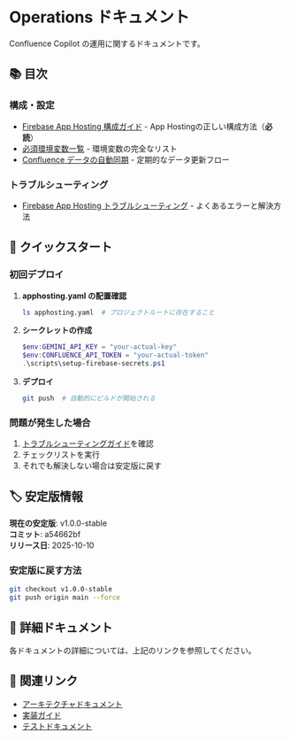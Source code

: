 # Operations ドキュメント

Confluence Copilot の運用に関するドキュメントです。

## 📚 目次

### 構成・設定
- [Firebase App Hosting 構成ガイド](./firebase-app-hosting-configuration.md) - App Hostingの正しい構成方法（**必読**）
- [必須環境変数一覧](./required-environment-variables.md) - 環境変数の完全なリスト
- [Confluence データの自動同期](./automated-data-sync.md) - 定期的なデータ更新フロー

### トラブルシューティング
- [Firebase App Hosting トラブルシューティング](./firebase-app-hosting-troubleshooting.md) - よくあるエラーと解決方法

## 🚀 クイックスタート

### 初回デプロイ

1. **apphosting.yaml の配置確認**
   ```bash
   ls apphosting.yaml  # プロジェクトルートに存在すること
   ```

2. **シークレットの作成**
   ```powershell
   $env:GEMINI_API_KEY = "your-actual-key"
   $env:CONFLUENCE_API_TOKEN = "your-actual-token"
   .\scripts\setup-firebase-secrets.ps1
   ```

3. **デプロイ**
   ```bash
   git push  # 自動的にビルドが開始される
   ```

### 問題が発生した場合

1. [トラブルシューティングガイド](./firebase-app-hosting-troubleshooting.md)を確認
2. チェックリストを実行
3. それでも解決しない場合は安定版に戻す

## 🏷️ 安定版情報

**現在の安定版**: v1.0.0-stable  
**コミット**: a54662bf  
**リリース日**: 2025-10-10

### 安定版に戻す方法

```bash
git checkout v1.0.0-stable
git push origin main --force
```

## 📖 詳細ドキュメント

各ドキュメントの詳細については、上記のリンクを参照してください。

## 🔗 関連リンク

- [アーキテクチャドキュメント](../architecture/)
- [実装ガイド](../implementation/)
- [テストドキュメント](../testing/)

